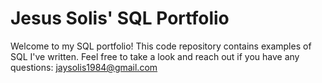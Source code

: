 # Jesus Solis' SQL Portfolio

Welcome to my SQL portfolio! This code repository contains examples of SQL I've written. Feel free to take a look and reach out if you have any questions: jaysolis1984@gmail.com
